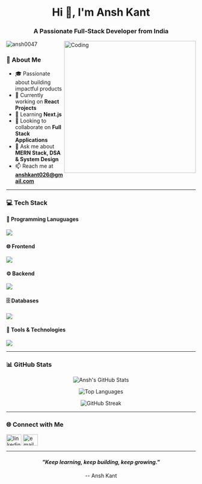 <h1 align="center">Hi 👋, I'm Ansh Kant</h1>
<h3 align="center">A Passionate Full-Stack Developer from India</h3>

<img align="right" alt="Coding" width="350" src="https://cdn.dribbble.com/users/1162077/screenshots/3848914/programmer.gif" />

<p align="left"> 
  <img src="https://komarev.com/ghpvc/?username=ansh0047&label=Profile%20views&color=0e75b6&style=flat" alt="ansh0047" /> 
</p>


### 🌟 About Me  
- 🎓 Passionate about building impactful products  
- 🔭 Currently working on **React Projects**  
- 🌱 Learning **Next.js**  
- 👯 Looking to collaborate on **Full Stack Applications**  
- 💬 Ask me about **MERN Stack, DSA & System Design**  
- 📫 Reach me at **anshkant026@gmail.com**  

---

### 💻 Tech Stack  

#### 📝 Programming Lanuguages  
<p>
  <img src="https://skillicons.dev/icons?i=c,cpp,js,java,python,mysql">
</p>

#### 🌐 Frontend  
<p>
  <img src="https://skillicons.dev/icons?i=html,css,react,redux,tailwind,bootstrap">
</p>

#### ⚙️ Backend  
<p>
  <img src="https://skillicons.dev/icons?i=nodejs,express,spring,hibernate">
</p>

#### 🗄️ Databases  
<p>
  <img src="https://skillicons.dev/icons?i=postgres,firebase,mongodb"/> 
</p>

#### 🔧 Tools & Technologies  
<p>
  <img src="https://skillicons.dev/icons?i=git,github,postman,vscode,vercel"/> 
</p>


---

### 📊 GitHub Stats  

<div align="center">
  
![Ansh's GitHub Stats](https://github-readme-stats.vercel.app/api?username=Ansh0047&show_icons=true&theme=radical)

![Top Languages](https://github-readme-stats.vercel.app/api/top-langs/?username=Ansh0047&layout=compact&theme=radical)

![GitHub Streak](https://github-readme-streak-stats.herokuapp.com/?user=Ansh0047&theme=radical)

</div>

---

### 🌐 Connect with Me  
<p align="left">
<a href="https://www.linkedin.com/in/anshkant26/" target="blank"><img align="center" src="https://raw.githubusercontent.com/rahuldkjain/github-profile-readme-generator/master/src/images/icons/Social/linked-in-alt.svg" alt="linkedin" height="30" width="40" /></a>
<a href="mailto:anshkant026@gmail.com" target="blank"><img align="center" src="https://cdn-icons-png.flaticon.com/512/732/732200.png" alt="email" height="30" width="40" /></a>
</p>

---
<h4 align="center"><i>"Keep learning, keep building, keep growing."</i></h4>
<div align="center">
  -- Ansh Kant  
</div>

